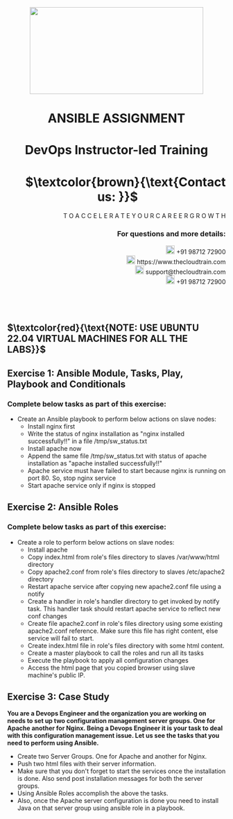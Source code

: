 <div align="center">
<img src=https://static.wixstatic.com/media/1c706c_a5df0ad56f894928bf858a74ba744b32~mv2.png/v1/fit/w_2500,h_1330,al_c/1c706c_a5df0ad56f894928bf858a74ba744b32~mv2.png width="400" height="200">
 </div>

# <div align="center"> ANSIBLE ASSIGNMENT </p>

# <div align="center"> DevOps Instructor-led Training </div>

# <div align="right"> $`\textcolor{brown}{\text{Contact us: }}`$  &emsp;&emsp;&emsp;&emsp;&emsp;&emsp;&emsp; </div>

<div align="right"> T O A C C E L E R A T E Y O U R C A R E E R G R O W T H </div>

### <div align="right"> For questions and more details: </div>

<div align="right"> <img src=https://w7.pngwing.com/pngs/759/922/png-transparent-telephone-logo-iphone-telephone-call-smartphone-phone-electronics-text-trademark-thumbnail.png width="20" height="20"> +91 98712 72900 </div>

<div align="right"> <img src=https://pbs.twimg.com/profile_images/1450734615946219520/jmBHQRRa_400x400.jpg width="20" height="20"> https://www.thecloudtrain.com </div>

<div align="right"> <img src=https://icons.iconarchive.com/icons/martz90/circle/512/email-icon.png width="20" height="20"> support@thecloudtrain.com </div>

<div align="right"> <img src=https://png.pngtree.com/png-vector/20221018/ourmid/pngtree-whatsapp-icon-png-image_6315990.png width="20" height="20"> +91 98712 72900 </div>

#
</br>

## $`\textcolor{red}{\text{NOTE: USE UBUNTU 22.04 VIRTUAL MACHINES FOR ALL THE LABS}}`$


## Exercise 1: Ansible Module, Tasks, Play, Playbook and Conditionals

### Complete below tasks as part of this exercise:

* Create an Ansible playbook to perform below actions on slave nodes:
  * Install nginx first
  * Write the status of nginx installation as "nginx installed successfully!!" in a file /tmp/sw\_status.txt
  * Install apache now
  * Append the same file /tmp/sw\_status.txt with status of apache installation as "apache installed successfully!!"
  * Apache service must have failed to start because nginx is running on port 80. So, stop nginx service
  * Start apache service only if nginx is stopped

## Exercise 2: Ansible Roles

### Complete below tasks as part of this exercise:

* Create a role to perform below actions on slave nodes:
  * Install apache
  * Copy index.html from role's files directory to slaves /var/www/html directory
  * Copy apache2.conf from role's files directory to slaves /etc/apache2 directory
  * Restart apache service after copying new apache2.conf file using a notify
  * Create a handler in role's handler directory to get invoked by notify task. This handler task should restart apache service to reflect new conf changes
  * Create file apache2.conf in role's files directory using some existing apache2.conf reference. Make sure this file has right content, else service will fail to start.
  * Create index.html file in role's files directory with some html content.
  * Create a master playbook to call the roles and run all its tasks
  * Execute the playbook to apply all configuration changes
  * Access the html page that you copied browser using slave machine's public IP.

## Exercise 3: Case Study

**You are a Devops Engineer and the organization you are working on needs to set up two configuration management server groups. One for Apache another for Nginx. Being a Devops Engineer it is your task to deal with this configuration management issue. Let us see the tasks that you need to perform using Ansible.**

* Create two Server Groups. One for Apache and another for Nginx.
* Push two html files with their server information.
* Make sure that you don't forget to start the services once the installation is done. Also send post installation messages for both the server groups.
* Using Ansible Roles accomplish the above the tasks.
* Also, once the Apache server configuration is done you need to install Java on that server group using ansible role in a playbook.

